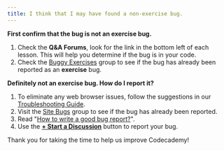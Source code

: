 ```yaml
---
title: I think that I may have found a non-exercise bug.
---
```


**First confirm that the bug is not an exercise bug.**
 
  1. Check the **Q&A Forums**, look for the link in the bottom left of each lesson. This will help you determine if the bug is in your code.
  2. Check the [Buggy Exercises](http://www.codecademy.com/groups/buggy-exercises) group to see if the bug has already been reported as an **exercise** bug.

**Definitely not an exercise bug. How do I report it?**  
  
  1. To eliminate any web browser issues, follow the suggestions in our [Troubleshooting Guide](http://help.codecademy.com/customer/portal/articles/1417665-troubleshooting-guide).
  2. Visit the [Site Bugs](http://www.codecademy.com/groups/help-and-bug-reporting) group to see if the bug has already been reported.
  3. Read "[How to write a good bug report?](http://www.codecademy.com/groups/help-and-bug-reporting/discussions/5148f09f5194517fff0002da)".
  4. Use the **[+ Start a Discussion](http://www.codecademy.com/groups/help-and-bug-reporting)** button to report your bug.

Thank you for taking the time to help us improve Codecademy!
